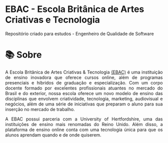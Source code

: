 # EBAC - Escola Britânica de Artes Criativas e Tecnologia
Repositório criado para estudos - Engenheiro de Qualidade de Software

# 📚 Sobre

<p align="justify"> A Escola Britânica de Artes Criativas & Tecnologia <a href="https://ebaconline.com.br/about-us" target="_blank" > (EBAC)</a>  é uma instituição de ensino inovadora que oferece cursos online, além de programas presenciais e híbridos de graduação e especialização. Com um corpo docente formado por excelentes profissionais atuantes no mercado do Brasil e do exterior, nossa escola oferece um novo modelo de ensino das disciplinas que envolvem criatividade, tecnologia, marketing, audiovisual e negócios, além de uma série de iniciativas que preparam o aluno para sua inserção no mercado de trabalho.</p>

<p align="justify"> A EBAC possui parceria com a University of Hertfordshire, uma das instituições de ensino mais renomadas do Reino Unido. Além disso, a plataforma de ensino online conta com uma tecnologia única para que os alunos aprendam quando e de onde quiserem.</p>
